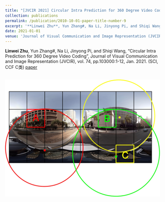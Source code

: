```yaml
---
title: "[JVCIR 2021] Circular Intra Prediction for 360 Degree Video Coding"
collection: publications
permalink: /publication/2010-10-01-paper-title-number-9
excerpt: '**Linwei Zhu**, Yun Zhang#, Na Li, Jinyong Pi, and Shiqi Wang, “Circular Intra Prediction for 360 Degree Video Coding”, Journal of Visual Communication and Image Representation (JVCIR), vol. 74, pp.103000:1-12, Jan. 2021. (SCI, CCF C类) [paper](https://www.sciencedirect.com/science/article/pii/S1047320320302169)'
date: 2021-01-01
venue: 'Journal of Visual Communication and Image Representation (JVCIR)'
---
```

**Linwei Zhu**, Yun Zhang#, Na Li, Jinyong Pi, and Shiqi Wang, “Circular Intra Prediction for 360 Degree Video Coding”, Journal of Visual Communication and Image Representation (JVCIR), vol. 74, pp.103000:1-12, Jan. 2021. (SCI, CCF C类) [paper](https://www.sciencedirect.com/science/article/pii/S1047320320302169)


<br/><img src='/images/circle.jpg'>
